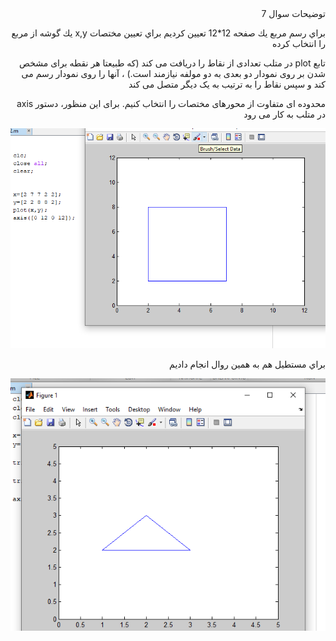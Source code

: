<div dir="rtl">
توضيحات سوال 7


براي رسم مربع يك صفحه 12*12 تعيين كرديم براي تعيين مختصات x,y  يك گوشه از مربع را انتخاب كرده 
 
 تابع plot در متلب تعدادی از نقاط را دریافت می کند (که طبیعتا هر نقطه برای مشخص شدن بر روی نمودار دو بعدی به دو مولفه نیازمند است.) ، آنها را روی نمودار رسم می کند و سپس نقاط را به ترتیب به یک دیگر متصل می کند

محدوده ای متفاوت از محورهای مختصات را انتخاب کنیم. برای این منظور، دستور axis در متلب به کار می رود
</div>


![عكس مربع](https://github.com/semnan-university-ai/image-processing-class/blob/main/excersiecs/Homayontoosy/7/7-2/screen%207.2.png)



<div dir="rtl">

براي مستطيل هم به همين روال انجام داديم


</div>

![عكس مستطيل](https://github.com/semnan-university-ai/image-processing-class/blob/main/excersiecs/Homayontoosy/7/7-1/screen%207.1.png)
